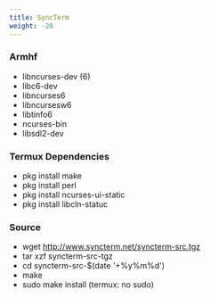 ```yaml
---
title: SyncTerm
weight: -20
---
```


### Armhf
- libncurses-dev (6)
- libc6-dev
- libncurses6
- libncursesw6
- libtinfo6
- ncurses-bin
- libsdl2-dev

### Termux Dependencies
- pkg install make
- pkg install perl
- pkg install ncurses-ui-static
- pkg install libcln-statuc

### Source
- wget http://www.syncterm.net/syncterm-src.tgz
- tar xzf syncterm-src-tgz
- cd syncterm-src-$(date '+%y%m%d')
- make
- sudo make install (termux: no sudo)
